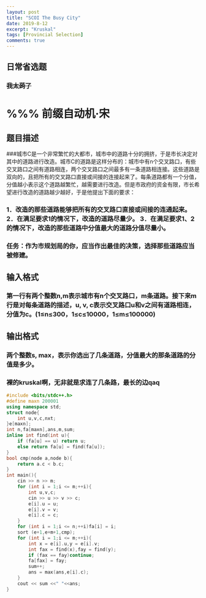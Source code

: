 ```yaml
---
layout: post
title: "SCOI The Busy City"
date: 2019-8-12
excerpt: "Kruskal"
tags: [Provincial Selection]
comments: true
---
```


## 日常省选题

### ~~我太蒟了~~

#  %%% 前缀自动机·宋

## 题目描述
###城市C是一个非常繁忙的大都市，城市中的道路十分的拥挤，于是市长决定对其中的道路进行改造。城市C的道路是这样分布的：城市中有n个交叉路口，有些交叉路口之间有道路相连，两个交叉路口之间最多有一条道路相连接。这些道路是双向的，且把所有的交叉路口直接或间接的连接起来了。每条道路都有一个分值，分值越小表示这个道路越繁忙，越需要进行改造。但是市政府的资金有限，市长希望进行改造的道路越少越好，于是他提出下面的要求：
### 1．改造的那些道路能够把所有的交叉路口直接或间接的连通起来。 2．在满足要求1的情况下，改造的道路尽量少。 3．在满足要求1、2的情况下，改造的那些道路中分值最大的道路分值尽量小。
### 任务：作为市规划局的你，应当作出最佳的决策，选择那些道路应当被修建。

## 输入格式
### 第一行有两个整数n,m表示城市有n个交叉路口，m条道路。接下来m行是对每条道路的描述，u, v, c表示交叉路口u和v之间有道路相连，分值为c。(1≤n≤300，1≤c≤10000，1≤m≤100000)

## 输出格式
### 两个整数s, max，表示你选出了几条道路，分值最大的那条道路的分值是多少。

### 裸的kruskal啊，无非就是求连了几条路，最长的边qaq

```cpp
#include <bits/stdc++.h>
#define maxn 200001
using namespace std;
struct node{
	int u,v,c,nxt;
}e[maxn];
int n,fa[maxn],ans,m,sum;
inline int find(int u){
	if (fa[u] == u) return u;
	else return fa[u] = find(fa[u]);
}
bool cmp(node a,node b){
	return a.c < b.c;
}
int main(){
	cin >> n >> m;
	for (int i = 1;i <= m;++i){
		int u,v,c;
		cin >> u >> v >> c;
		e[i].u = u;
		e[i].v = v;
		e[i].c = c;
	}
	for (int i = 1;i <= n;++i)fa[i] = i;
	sort (e+1,e+m+1,cmp);
	for (int i = 1;i <= m;++i){
		int x = e[i].u,y = e[i].v;
		int fax = find(x),fay = find(y);
		if (fax == fay)continue;
		fa[fax] = fay;
		sum++;
		ans = max(ans,e[i].c);
	}
	cout << sum <<" "<<ans;
}
```
